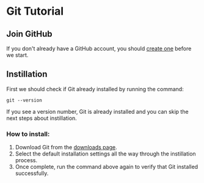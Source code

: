 # Git Tutorial

## Join GitHub
If you don't already have a GitHub account, you should [create one](https://github.com/join) before we start.

## Instillation
First we should check if Git already installed by running the command:
```
git --version
```
If you see a version number, Git is already installed and you can skip the next steps about instillation.

### How to install:
1. Download Git from the [downloads page](https://git-scm.com/downloads).
2. Select the default installation settings all the way through the instillation process.
3. Once complete, run the command above again to verify that Git installed successfully.